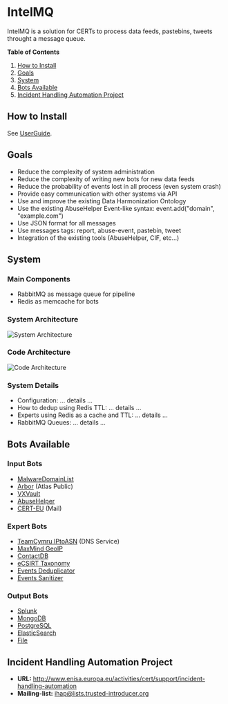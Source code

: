 # IntelMQ

IntelMQ is a solution for CERTs to process data feeds, pastebins, tweets throught a message queue.


**Table of Contents**

1. [How to Install](#how-to-install)
2. [Goals](#goals)
3. [System](#system)
4. [Bots Available](#bots-available)
5. [Incident Handling Automation Project](#incident-handling-automation-project)


<a name="how-to-install"></a>
## How to Install

See [UserGuide](https://github.com/certtools/intelmq/blob/master/docs/UserGuide.md).


<a name="goals"></a>
## Goals

* Reduce the complexity of system administration
* Reduce the complexity of writing new bots for new data feeds
* Reduce the probability of events lost in all process (even system crash)
* Provide easy communication with other systems via API
* Use and improve the existing Data Harmonization Ontology
* Use the existing AbuseHelper Event-like syntax: event.add("domain", "example.com")
* Use JSON format for all messages
* Use messages tags: report, abuse-event, pastebin, tweet
* Integration of the existing tools (AbuseHelper, CIF, etc...)

<a name="system"></a>
## System


### Main Components
* RabbitMQ as message queue for pipeline
* Redis as memcache for bots


### System Architecture

![System Architecture](http://i58.tinypic.com/n395bo.jpg)


### Code Architecture

![Code Architecture](http://s28.postimg.org/uwzthgqrx/intelmq_arch.png)


### System Details

* Configuration: ... details ...
* How to dedup using Redis TTL: ... details ...
* Experts using Redis as a cache and TTL: ... details ...
* RabbitMQ Queues: ... details ...


<a name="bots-available"></a>
## Bots Available

### Input Bots
* [MalwareDomainList](https://github.com/certtools/intelmq/tree/master/intelmq/bots/inputs/malwaredomainlist)
* [Arbor](https://github.com/certtools/intelmq/tree/master/intelmq/bots/inputs/arbor) (Atlas Public)
* [VXVault](https://github.com/certtools/intelmq/tree/master/intelmq/bots/inputs/vxvault)
* [AbuseHelper](https://github.com/certtools/intelmq/tree/master/intelmq/bots/inputs/abusehelper)
* [CERT-EU](https://github.com/certtools/intelmq/tree/master/intelmq/bots/inputs/certeu) (Mail)

### Expert Bots
* [TeamCymru IPtoASN](https://github.com/certtools/intelmq/tree/master/intelmq/bots/experts/cymru) (DNS Service)
* [MaxMind GeoIP](https://github.com/certtools/intelmq/tree/master/intelmq/bots/experts/geoip)
* [ContactDB](https://github.com/certtools/intelmq/tree/master/intelmq/bots/experts/contactdb)
* [eCSIRT Taxonomy](https://github.com/certtools/intelmq/tree/master/intelmq/bots/experts/taxonomy)
* [Events Deduplicator](https://github.com/certtools/intelmq/tree/master/intelmq/bots/experts/deduplicator)
* [Events Sanitizer](https://github.com/certtools/intelmq/tree/master/intelmq/bots/experts/sanitizer)

### Output Bots
* [Splunk](https://github.com/certtools/intelmq/tree/master/intelmq/bots/outputs/logcollector)
* [MongoDB](https://github.com/certtools/intelmq/tree/master/intelmq/bots/outputs/mongodb)
* [PostgreSQL](https://github.com/certtools/intelmq/tree/master/intelmq/bots/outputs/postgresql)
* [ElasticSearch](https://github.com/certtools/intelmq/tree/master/intelmq/bots/outputs/elasticsearch)
* [File](https://github.com/certtools/intelmq/tree/master/intelmq/bots/outputs/file)

<a name="incident-handling-automation-project"></a>
## Incident Handling Automation Project

* **URL:** http://www.enisa.europa.eu/activities/cert/support/incident-handling-automation
* **Mailing-list:** ihap@lists.trusted-introducer.org

